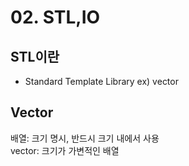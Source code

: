 # 02. STL,IO

## STL이란
 - Standard Template Library ex) vector

 ## Vector 
 배열: 크기 명시, 반드시 크기 내에서 사용   
 vector: 크기가 가변적인 배열